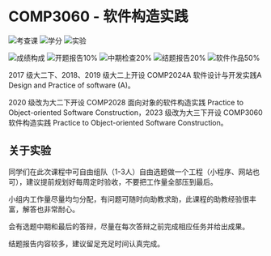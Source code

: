 # COMP3060 - 软件构造实践

![考查课](https://img.shields.io/badge/%E8%80%83%E6%9F%A5%E8%AF%BE-green)
![学分](https://img.shields.io/badge/%E5%AD%A6%E5%88%86-1-moccasin)
![实验](https://img.shields.io/badge/%E5%AE%9E%E9%AA%8C-purple)

![成绩构成](https://img.shields.io/badge/%E6%88%90%E7%BB%A9%E6%9E%84%E6%88%90-gold)
![开题报告10%](https://img.shields.io/badge/%E4%BD%9C%E4%B8%9A-40%25-wheat)
![中期检查20%](https://img.shields.io/badge/%E4%BD%9C%E4%B8%9A-40%25-wheat)
![结题报告20%](https://img.shields.io/badge/%E4%BD%9C%E4%B8%9A-40%25-wheat)
![软件作品50%](https://img.shields.io/badge/%E4%BD%9C%E4%B8%9A-40%25-wheat)

2017 级大二下、2018、2019 级大二上开设 COMP2024A 软件设计与开发实践A Design and Practice of software (A)。

2020 级改为大二下开设 COMP2028 面向对象的软件构造实践 Practice to Object-oriented Software Construction，2023 级改为大三下开设 COMP3060 软件构造实践 Practice to Object-oriented Software Construction。

## 关于实验

同学们在此次课程中可自由组队（1-3人）自由选题做一个工程（小程序、网站也可），建议提前规划好每周定时验收，不要把工作量全部压到最后。

小组内工作量尽量均匀分配，有问题可随时向助教求助，此课程的助教经验很丰富，解答也非常耐心。

会有选题中期和最后的答辩，尽量在每次答辩之前完成相应任务并给出成果。

结题报告内容较多，建议留足充足时间认真完成。
